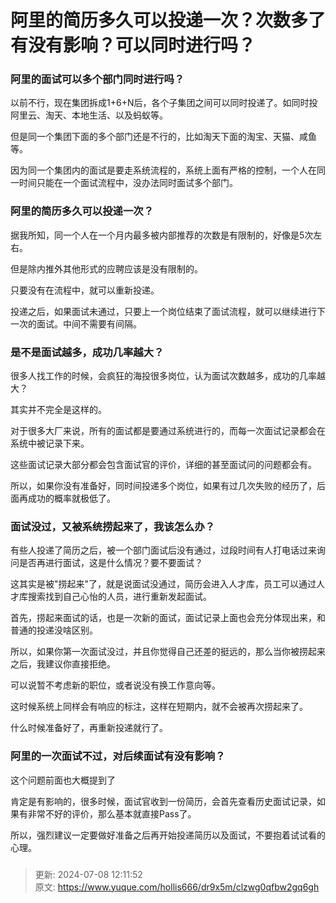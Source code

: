# 阿里的简历多久可以投递一次？次数多了有没有影响？可以同时进行吗？

### 阿里的面试可以多个部门同时进行吗？
以前不行，现在集团拆成1+6+N后，各个子集团之间可以同时投递了。如同时投阿里云、淘天、本地生活、以及蚂蚁等。



但是同一个集团下面的多个部门还是不行的，比如淘天下面的淘宝、天猫、咸鱼等。



因为同一个集团内的面试是要走系统流程的，系统上面有严格的控制，一个人在同一时间只能在一个面试流程中，没办法同时面试多个部门。



### 阿里的简历多久可以投递一次？


据我所知，同一个人在一个月内最多被内部推荐的次数是有限制的，好像是5次左右。

但是除内推外其他形式的应聘应该是没有限制的。

只要没有在流程中，就可以重新投递。

投递之后，如果面试未通过，只要上一个岗位结束了面试流程，就可以继续进行下一次的面试。中间不需要有间隔。

### 
### 是不是面试越多，成功几率越大？
很多人找工作的时候，会疯狂的海投很多岗位，认为面试次数越多，成功的几率越大？

其实并不完全是这样的。

对于很多大厂来说，所有的面试都是要通过系统进行的，而每一次面试记录都会在系统中被记录下来。

这些面试记录大部分都会包含面试官的评价，详细的甚至面试问的问题都会有。

所以，如果你没有准备好，同时间投递多个岗位，如果有过几次失败的经历了，后面再成功的概率就极低了。



### 面试没过，又被系统捞起来了，我该怎么办？
有些人投递了简历之后，被一个部门面试后没有通过，过段时间有人打电话过来询问是否再进行面试，这是什么情况？要不要面试？

这其实是被"捞起来"了，就是说面试没通过，简历会进入人才库，员工可以通过人才库搜索找到自己心怡的人员，进行重新发起面试。

首先，捞起来面试的话，也是一次新的面试，面试记录上面也会充分体现出来，和普通的投递没啥区别。

所以，如果你第一次面试没过，并且你觉得自己还差的挺远的，那么当你被捞起来之后，我建议你直接拒绝。

可以说暂不考虑新的职位，或者说没有换工作意向等。

这时候系统上同样会有响应的标注，这样在短期内，就不会被再次捞起来了。

什么时候准备好了，再重新投递就行了。



### 阿里的一次面试不过，对后续面试有没有影响？
这个问题前面也大概提到了

肯定是有影响的，很多时候，面试官收到一份简历，会首先查看历史面试记录，如果有非常不好的评价，那么基本就直接Pass了。

所以，强烈建议一定要做好准备之后再开始投递简历以及面试，不要抱着试试看的心理。

### 


> 更新: 2024-07-08 12:11:52  
> 原文: <https://www.yuque.com/hollis666/dr9x5m/clzwg0qfbw2gq6gh>